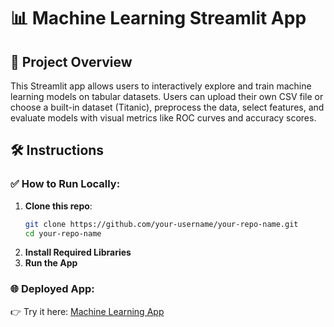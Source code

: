 # 📊 Machine Learning Streamlit App

## 🚀 Project Overview

This Streamlit app allows users to interactively explore and train machine learning models on tabular datasets. Users can upload their own CSV file or choose a built-in dataset (Titanic), preprocess the data, select features, and evaluate models with visual metrics like ROC curves and accuracy scores.

## 🛠️ Instructions

### ✅ How to Run Locally:

1. **Clone this repo**:
   ```bash
   git clone https://github.com/your-username/your-repo-name.git
   cd your-repo-name
2. **Install Required Libraries**
3. **Run the App**

### 🌐 Deployed App:
👉 Try it here: [Machine Learning App]()
